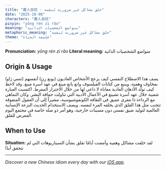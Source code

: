 ```yaml
---
title: "庸人自扰 - خلق مشاكل غير ضرورية لنفسه"
date: "2025-10-08"
characters: "庸人自扰"
pinyin: "yōng rén zì rǎo"
meaning: "متواضع الشخصيات الذاتية"
metaphoric_meaning: "خلق مشاكل غير ضرورية لنفسه"
theme: "فلسفة الحياة"
---
```


**Pronunciation:** *yōng rén zì rǎo*
**Literal meaning:** متواضع الشخصيات الذاتية

## Origin & Usage

يصف هذا الاصطلاح النفسي كيف يزعج الأشخاص العاديون (يونغ رِن) أنفسهم (تسي رَاو) بمخاوف وهمية، وينبع من كتابات الفيلسوف وانغ يانغ مينغ في عهد أسرة مينغ. وقد لاحظ كيف تولّد الأذهان العادية معاناة لا داعي لها من خلال الاجترار المفرط. اكتسبت العبارة شعبية خلال عهد أسرة تشينغ في الأعمال الأدبية التي تناولت حماقة البشر. وكان التماهي مع الرداءة ذا مغزى عميق في الثقافة الكونفوشيوسية، مشيراً إلى أن العقول المتفوقة تتجنب مثل هذا القلق الذي يخلقه المرء لنفسه. ويصف الاستخدام الحديث النزعة الإنسانية العالمية لتوليد ضيق نفسي دون مسببات خارجية، وهو أمر ذو صلة خاصة في مجتمع اليوم المعرض للقلق.

## When to Use

**Situation:** لقد خلقت مشاكل وهمية وأمضت أيامًا تقلق بشأن السيناريوهات التي لم تتحقق أبدًا

---

*Discover a new Chinese idiom every day with our [iOS app](https://apps.apple.com/us/app/daily-chinese-idioms/id6740611324).*
